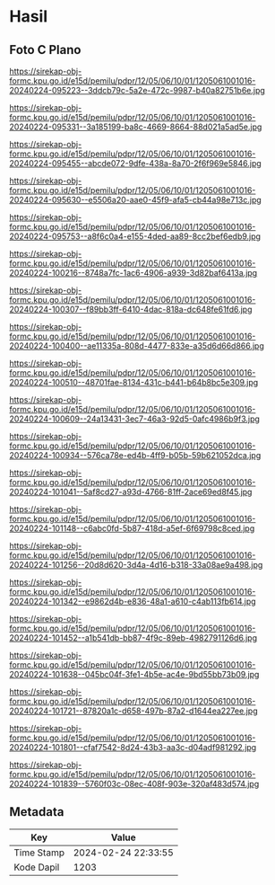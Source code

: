 # Hasil

## Foto C Plano

https://sirekap-obj-formc.kpu.go.id/e15d/pemilu/pdpr/12/05/06/10/01/1205061001016-20240224-095223--3ddcb79c-5a2e-472c-9987-b40a82751b6e.jpg

https://sirekap-obj-formc.kpu.go.id/e15d/pemilu/pdpr/12/05/06/10/01/1205061001016-20240224-095331--3a185199-ba8c-4669-8664-88d021a5ad5e.jpg

https://sirekap-obj-formc.kpu.go.id/e15d/pemilu/pdpr/12/05/06/10/01/1205061001016-20240224-095455--abcde072-9dfe-438a-8a70-2f6f969e5846.jpg

https://sirekap-obj-formc.kpu.go.id/e15d/pemilu/pdpr/12/05/06/10/01/1205061001016-20240224-095630--e5506a20-aae0-45f9-afa5-cb44a98e713c.jpg

https://sirekap-obj-formc.kpu.go.id/e15d/pemilu/pdpr/12/05/06/10/01/1205061001016-20240224-095753--a8f6c0a4-e155-4ded-aa89-8cc2bef6edb9.jpg

https://sirekap-obj-formc.kpu.go.id/e15d/pemilu/pdpr/12/05/06/10/01/1205061001016-20240224-100216--8748a7fc-1ac6-4906-a939-3d82baf6413a.jpg

https://sirekap-obj-formc.kpu.go.id/e15d/pemilu/pdpr/12/05/06/10/01/1205061001016-20240224-100307--f89bb3ff-6410-4dac-818a-dc648fe61fd6.jpg

https://sirekap-obj-formc.kpu.go.id/e15d/pemilu/pdpr/12/05/06/10/01/1205061001016-20240224-100400--ae11335a-808d-4477-833e-a35d6d66d866.jpg

https://sirekap-obj-formc.kpu.go.id/e15d/pemilu/pdpr/12/05/06/10/01/1205061001016-20240224-100510--48701fae-8134-431c-b441-b64b8bc5e309.jpg

https://sirekap-obj-formc.kpu.go.id/e15d/pemilu/pdpr/12/05/06/10/01/1205061001016-20240224-100609--24a13431-3ec7-46a3-92d5-0afc4986b9f3.jpg

https://sirekap-obj-formc.kpu.go.id/e15d/pemilu/pdpr/12/05/06/10/01/1205061001016-20240224-100934--576ca78e-ed4b-4ff9-b05b-59b621052dca.jpg

https://sirekap-obj-formc.kpu.go.id/e15d/pemilu/pdpr/12/05/06/10/01/1205061001016-20240224-101041--5af8cd27-a93d-4766-81ff-2ace69ed8f45.jpg

https://sirekap-obj-formc.kpu.go.id/e15d/pemilu/pdpr/12/05/06/10/01/1205061001016-20240224-101148--c6abc0fd-5b87-418d-a5ef-6f69798c8ced.jpg

https://sirekap-obj-formc.kpu.go.id/e15d/pemilu/pdpr/12/05/06/10/01/1205061001016-20240224-101256--20d8d620-3d4a-4d16-b318-33a08ae9a498.jpg

https://sirekap-obj-formc.kpu.go.id/e15d/pemilu/pdpr/12/05/06/10/01/1205061001016-20240224-101342--e9862d4b-e836-48a1-a610-c4ab113fb614.jpg

https://sirekap-obj-formc.kpu.go.id/e15d/pemilu/pdpr/12/05/06/10/01/1205061001016-20240224-101452--a1b541db-bb87-4f9c-89eb-4982791126d6.jpg

https://sirekap-obj-formc.kpu.go.id/e15d/pemilu/pdpr/12/05/06/10/01/1205061001016-20240224-101638--045bc04f-3fe1-4b5e-ac4e-9bd55bb73b09.jpg

https://sirekap-obj-formc.kpu.go.id/e15d/pemilu/pdpr/12/05/06/10/01/1205061001016-20240224-101721--87820a1c-d658-497b-87a2-d1644ea227ee.jpg

https://sirekap-obj-formc.kpu.go.id/e15d/pemilu/pdpr/12/05/06/10/01/1205061001016-20240224-101801--cfaf7542-8d24-43b3-aa3c-d04adf981292.jpg

https://sirekap-obj-formc.kpu.go.id/e15d/pemilu/pdpr/12/05/06/10/01/1205061001016-20240224-101839--5760f03c-08ec-408f-903e-320af483d574.jpg


## Metadata

| Key        | Value               |
| ---------- | ------------------- |
| Time Stamp | 2024-02-24 22:33:55 |
| Kode Dapil | 1203                |



